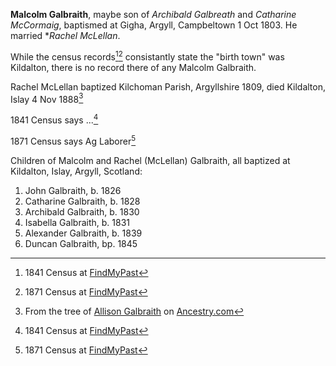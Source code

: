 ---
---
**Malcolm Galbraith**, maybe son of *Archibald Galbreath* and *Catharine McCormaig*, baptismed at Gigha, Argyll, Campbeltown 1 Oct 1803.  He married **Rachel McLellan*.

While the census records[^1841][^1871] consistantly state the "birth town" was Kildalton, there is no record there of any Malcolm Galbraith.

Rachel McLellan baptized Kilchoman Parish, Argyllshire 1809, died Kildalton, Islay 4 Nov 1888[^ancestry]

1841 Census says ...[^1841]

1871 Census says Ag Laborer[^1871]

Children of Malcolm and Rachel (McLellan) Galbraith, all baptized at Kildalton, Islay, Argyll, Scotland:

1. John Galbraith, b. 1826
2. Catharine Galbraith, b. 1828
3. Archibald Galbraith, b. 1830
4. Isabella Galbraith, b. 1831
5. Alexander Galbraith, b. 1839
6. Duncan Galbraith, bp. 1845

[^1841]: 1841 Census at [FindMyPast](https://www.findmypast.com/transcript?id=GBC%2F1841%2F0016677146)
[^1871]: 1871 Census at [FindMyPast](https://www.findmypast.com/transcript?id=GBC%2F1871%2F0023504873)
[^ancestry]: From the tree of [Allison Galbraith](https://www.ancestry.com/account/profile/063c8a59-0006-0000-0000-000000000000) on [Ancestry.com](https://www.ancestry.com/family-tree/person/tree/153785869/person/372034168961/facts)

